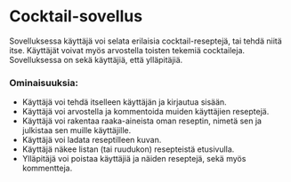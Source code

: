 # Cocktail-sovellus

Sovelluksessa käyttäjä voi selata erilaisia cocktail-reseptejä, tai tehdä niitä itse. Käyttäjät voivat myös arvostella toisten tekemiä cocktaileja. Sovelluksessa on sekä käyttäjiä, että ylläpitäjiä.

### Ominaisuuksia:

- Käyttäjä voi tehdä itselleen käyttäjän ja kirjautua sisään.
- Käyttäjä voi arvostella ja kommentoida muiden käyttäjien reseptejä.
- Käyttäjä voi rakentaa raaka-aineista oman reseptin, nimetä sen ja julkistaa sen muille käyttäjille.
- Käyttäjä voi ladata reseptilleen kuvan.
- Käyttäjä näkee listan (tai ruudukon) resepteistä etusivulla.
- Ylläpitäjä voi poistaa käyttäjiä ja näiden reseptejä, sekä myös kommentteja.
 


